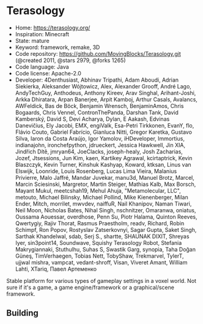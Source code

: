 # Terasology

- Home: https://terasology.org/
- Inspiration: Minecraft
- State: mature
- Keyword: framework, remake, 3D
- Code repository: https://github.com/MovingBlocks/Terasology.git (@created 2011, @stars 2979, @forks 1265)
- Code language: Java
- Code license: Apache-2.0
- Developer: 4Denthusiast, Abhinav Tripathi, Adam Aboudi, Adrian Siekierka, Aleksander Wójtowicz, Alex, Alexander Grooff, André Lago, AndyTechGuy, Anthodeus, Anthony Kireev, Arav Singhal, Arihant-Joshi, Arkka Dhiratara, Arpan Banerjee, Arpit Kamboj, Arthur Casals, Avalancs, AWFeldick, Bas de Böck, Benjamin Wrensch, BenjaminAmos, Chris Bogaards, Chris Vennel, ContronThePanda, Darshan Tank, David Kamberský, David S, Devi Acharya, Dylan, E Aakash, Edvinas Danevičius, Ely Jacobi, EMX, engiValk, Esa-Petri Tirkkonen, EvanY, flo, Flávio Couto, Gabriel Fabrício, Gianluca Nitti, Gregor Karetka, Gustavo Silva, Iaron da Costa Araújo, Igor Yamolov, iHDeveloper, Immortius, indianajohn, ironchefpython, jdrueckert, Jessica Hawkwell, Jin XIA, Jindřich Dítě, jmryan64, JoeClacks, joseph-healy, Josh Zacharias, Jozef, Jtsessions, Jun Kim, kaen, Kartikey Agrawal, kcirtaptrick, Kevin Blaszczyk, Kevin Turner, Kinshuk Kashyap, Koward, ktksan, Linus van Elswijk, Loonride, Louis Rosenberg, Lucas Lima Vieira, Malanius Privierre, Malo Jaffré, Mandar Juvekar, manu3d, Manuel Brotz, Marcel, Marcin Sciesinski, Margretor, Martin Steiger, Mathias Kalb, Max Borsch, Mayant Mukul, meetcshah19, Mehul Ahuja, "Metamolecular, LLC", metouto, Michael Bilinsky, Michael Pollind, Mike Kienenberger, Milan Ender, Mitch, morrilet, mwvdev, naiffuR, Nail Khanipov, Naman Tiwari, Neil Moon, Nicholas Bates, Nihal Singh, nschnitzer, Omaranwa, oniatus, Oussama Aouessar, overdhose, Penn Su, Piotr Halama, Quinton Reeves, Qwertygiy, Rajiv Thorat, Rasmus Praestholm, readv, Richard, Robin Schimpf, Ron Popov, Rostyslav Zatserkovnyi, Sagar Gupta, Saket Singh, Sarthak Khandelwal, sdab, Serj S., shartte, SHAUNAK DIXIT, Shreyas Iyer, sin3point14, Soundwave, Squishy Terasology Robot, Stefania Makrygiannaki, Stuthulhu, Suhas S, Swastik Garg, synopia, Taha Doğan Güneş, TimVerhaegen, Tobias Nett, TobyShaw, Trekmarvel, TylerT, ujjwal mishra, vampcat, vedant-shroff, Visan, Viveret Amant, William Lahti, XTariq, Павел Артеменко

Stable platform for various types of gameplay settings in a voxel world.
Not sure if it's a game, a game engine/framework or a graphical/scene framework.

## Building

